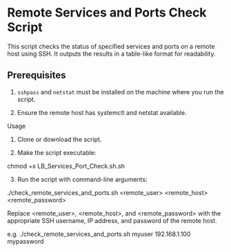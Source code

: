 # Remote Services and Ports Check Script

This script checks the status of specified services and ports on a remote host using SSH. It outputs the results in a table-like format for readability.

## Prerequisites

1. `sshpass` and `netstat` must be installed on the machine where you run the script.

2. Ensure the remote host has systemctl and netstat available.

Usage

1. Clone or download the script.

2. Make the script executable:

chmod +x LB_Services_Port_Check.sh.sh

3. Run the script with command-line arguments:

./check_remote_services_and_ports.sh <remote_user> <remote_host> <remote_password>

Replace <remote_user>, <remote_host>, and <remote_password> with the appropriate SSH username, IP address, and password of the remote host.

e.g. ./check_remote_services_and_ports.sh myuser 192.168.1.100 mypassword

